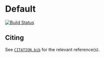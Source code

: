 # Default

[![Build Status](https://github.com/rafaelbailo/Default.jl/actions/workflows/CI.yml/badge.svg?branch=main)](https://github.com/rafaelbailo/Default.jl/actions/workflows/CI.yml?query=branch%3Amain)

## Citing

See [`CITATION.bib`](CITATION.bib) for the relevant reference(s).
